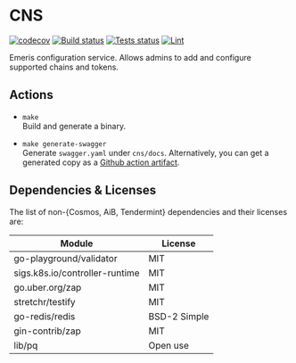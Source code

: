 # CNS

[![codecov](https://codecov.io/gh/emerishq/emeris-cns-server/branch/main/graph/badge.svg?token=WTVZN0DSFP)](https://codecov.io/gh/emerishq/emeris-cns-server)
[![Build status](https://github.com/emerishq/emeris-cns-server/workflows/Build/badge.svg)](https://github.com/emerishq/emeris-cns-server/commits/main)
[![Tests status](https://github.com/emerishq/emeris-cns-server/workflows/Tests/badge.svg)](https://github.com/emerishq/emeris-cns-server/commits/main)
[![Lint](https://github.com/emerishq/emeris-cns-server/workflows/Lint/badge.svg?token)](https://github.com/emerishq/emeris-cns-server/commits/main)

Emeris configuration service.
Allows admins to add and configure supported chains and tokens.

## Actions

* `make`  
Build and generate a binary.

* `make generate-swagger`  
Generate `swagger.yaml` under `cns/docs`.
Alternatively, you can get a generated copy as a [Github action artifact](https://github.com/emerishq/emeris-cns-server/actions/workflows/test.yml?query=workflow%3A%22Generate+Swagger%22).  

## Dependencies & Licenses

The list of non-{Cosmos, AiB, Tendermint} dependencies and their licenses are:

|Module   	                  |License          |
|---	                      |---  	        |
|go-playground/validator   	  |MIT   	        |
|sigs.k8s.io/controller-runtime |MIT            |
|go.uber.org/zap   	          |MIT           	|
|stretchr/testify   	      |MIT           	|
|go-redis/redis   	          |BSD-2 Simple    	|
|gin-contrib/zap   	          |MIT    	        |
|lib/pq                       |Open use         |

